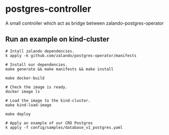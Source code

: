 # postgres-controller
A small controller which act as bridge between zalando-postgres-operator

## Run an example on kind-cluster
```
# Intall zalando dependencies.
k apply -k github.com/zalando/postgres-operator/manifests

# Install our dependencies.
make generate && make manifests && make install

make docker-build

# Check the image is ready.
docker image ls

# Load the image to the kind-cluster.
make kind-load-image

make deploy

# Apply an example of our CRD Postgres
k apply -f config/samples/database_v1_postgres.yaml
```